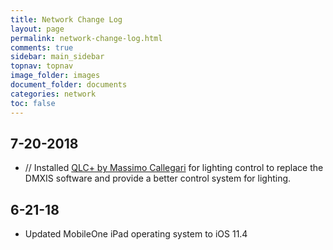 ```yaml
---
title: Network Change Log
layout: page
permalink: network-change-log.html
comments: true
sidebar: main_sidebar
topnav: topnav
image_folder: images
document_folder: documents
categories: network
toc: false
---
```


## 7-20-2018

-	// Installed [QLC+ by Massimo Callegari](http://www.qlcplus.org/downloads.html) for lighting control to replace the DMXIS software and provide a better control system for lighting.

## 6-21-18
- Updated MobileOne iPad operating system to iOS 11.4